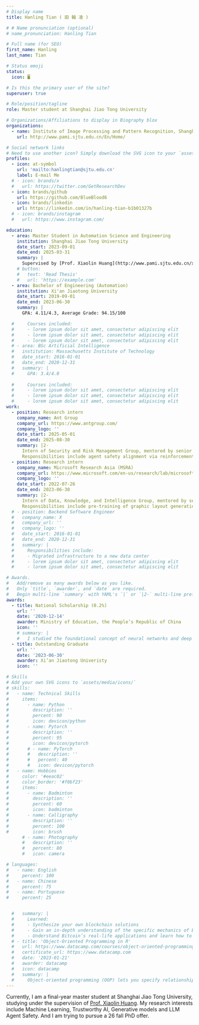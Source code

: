 ```yaml
---
# Display name
title: Hanling Tian ( 田 翰 凌 ) 

# # Name pronunciation (optional)
# name_pronunciation: Hanling Tian

# Full name (for SEO)
first_name: Hanling
last_name: Tian

# Status emoji
status:
  icon: 🖥️

# Is this the primary user of the site?
superuser: true

# Role/position/tagline
role: Master student at Shanghai Jiao Tong University

# Organizations/Affiliations to display in Biography blox
organizations:
  - name: Institute of Image Processing and Pattern Recognition, Shanghai Jiao Tong University
    url: http://www.pami.sjtu.edu.cn/En/Home/

# Social network links
# Need to use another icon? Simply download the SVG icon to your `assets/media/icons/` folder.
profiles:
  - icon: at-symbol
    url: 'mailto:hanlingtian@sjtu.edu.cn'
    label: E-mail Me
  # - icon: brands/x
  #   url: https://twitter.com/GetResearchDev
  - icon: brands/github
    url: https://github.com/BlueBlood6
  - icon: brands/linkedin
    url: https://linkedin.com/in/hanling-tian-b1b01327b
  # - icon: brands/instagram
  #   url: https://www.instagram.com/

education:
  - area: Master Student in Automation Science and Engineering
    institution: Shanghai Jiao Tong University
    date_start: 2023-09-01
    date_end: 2025-03-31
    summary: |
      Supervised by [Prof. Xiaolin Huang](http://www.pami.sjtu.edu.cn/xiaolin).
    # button:
    #   text: 'Read Thesis'
    #   url: 'https://example.com'
  - area: Bachelor of Engineering (Automation)
    institution: Xi'an Jiaotong University
    date_start: 2019-09-01
    date_end: 2023-06-30
    summary: |
      GPA: 4.11/4.3, Average Grade: 94.15/100

  #     Courses included:
  #     - lorem ipsum dolor sit amet, consectetur adipiscing elit
  #     - lorem ipsum dolor sit amet, consectetur adipiscing elit
  #     - lorem ipsum dolor sit amet, consectetur adipiscing elit
  # - area: BSc Artificial Intelligence
  #   institution: Massachusetts Institute of Technology
  #   date_start: 2016-01-01
  #   date_end: 2020-12-31
  #   summary: |
  #     GPA: 3.4/4.0
      
  #     Courses included:
  #     - lorem ipsum dolor sit amet, consectetur adipiscing elit
  #     - lorem ipsum dolor sit amet, consectetur adipiscing elit
  #     - lorem ipsum dolor sit amet, consectetur adipiscing elit
work:
  - position: Research intern
    company_name: Ant Group
    company_url: https://www.antgroup.com/
    company_logo: ''
    date_start: 2025-05-01
    date_end: 2025-08-30
    summary: |2-
      Intern of Security and Risk Management Group, mentored by senior researcher [Changhua Meng](https://openreview.net/profile?id=~Changhua_Meng1/), also worked closely with researcher [Zeyang Sha](https://openreview.net/profile?id=~Zeyang_Sha1/). 
      Responsibilities include agent safety alignment via reinforcement learning and attacks to agent memory systems. And I am 
  - position: Research intern
    company_name: Microsoft Research Asia (MSRA)
    company_url: https://www.microsoft.com/en-us/research/lab/microsoft-research-asia/
    company_logo: ''
    date_start: 2022-07-26
    date_end: 2023-06-30
    summary: |2-
      Intern of Data, Knowledge, and Intelligence Group, mentored by senior researcher [Shizhao Sun](https://www.microsoft.com/en-us/research/people/shizsu/). 
      Responsibilities include pre-training of graphic layout generation and design image generation with text constrains.
  # - position: Backend Software Engineer
  #   company_name: X
  #   company_url: ''
  #   company_logo: ''
  #   date_start: 2016-01-01
  #   date_end: 2020-12-31
  #   summary: |
  #     Responsibilities include:
  #     - Migrated infrastructure to a new data center
  #     - lorem ipsum dolor sit amet, consectetur adipiscing elit
  #     - lorem ipsum dolor sit amet, consectetur adipiscing elit

# Awards.
#   Add/remove as many awards below as you like.
#   Only `title`, `awarder`, and `date` are required.
#   Begin multi-line `summary` with YAML's `|` or `|2-` multi-line prefix and indent 2 spaces below.
awards:
  - title: National Scholarship (0.2%)
    url: ''
    date: '2020-12-14'
    awarder: Ministry of Education, the People’s Republic of China
    icon: ''
    # summary: |
    #   I studied the foundational concept of neural networks and deep learning. By the end, I was familiar with the significant technological trends driving the rise of deep learning; build, train, and apply fully connected deep neural networks; implement efficient (vectorized) neural networks; identify key parameters in a neural network’s architecture; and apply deep learning to your own applications.
  - title: Outstanding Graduate
    url: ''
    date: '2023-06-30'
    awarder: Xi’an Jiaotong Univeristy
    icon: ''

# Skills
# Add your own SVG icons to `assets/media/icons/`
# skills:
#   - name: Technical Skills
#     items:
#       - name: Python
#         description: ''
#         percent: 90
#         icon: devicon/python
#       - name: Pytorch
#         description: ''
#         percent: 95
#         icon: devicon/pytorch
#       # - name: PyTorch
#       #   description: ''
#       #   percent: 40
#       #   icon: devicon/pytorch
#   - name: Hobbies
#     color: '#eeac02'
#     color_border: '#f0bf23'
#     items:
#       - name: Badminton
#         description: ''
#         percent: 60
#         icon: badminton
#       - name: Calligraphy
#         description: ''
#         percent: 100
#         icon: brush
      # - name: Photography
      #   description: ''
      #   percent: 80
      #   icon: camera

# languages:
#   - name: English
#     percent: 100
#   - name: Chinese
#     percent: 75
#   - name: Portuguese
#     percent: 25


  #   summary: |
  #     Learned:
  #     - Synthesize your own blockchain solutions
  #     - Gain an in-depth understanding of the specific mechanics of Bitcoin
  #     - Understand Bitcoin’s real-life applications and learn how to attack and destroy Bitcoin, Ethereum, smart contracts and Dapps, and alternatives to Bitcoin’s Proof-of-Work consensus algorithm
  # - title: 'Object-Oriented Programming in R'
  #   url: https://www.datacamp.com/courses/object-oriented-programming-with-s3-and-r6-in-r
  #   certificate_url: https://www.datacamp.com
  #   date: '2023-01-21'
  #   awarder: datacamp
  #   icon: datacamp
  #   summary: |
  #     Object-oriented programming (OOP) lets you specify relationships between functions and the objects that they can act on, helping you manage complexity in your code. This is an intermediate level course, providing an introduction to OOP, using the S3 and R6 systems. S3 is a great day-to-day R programming tool that simplifies some of the functions that you write. R6 is especially useful for industry-specific analyses, working with web APIs, and building GUIs.
---
```


Currently, I am a final-year master student at Shanghai Jiao Tong University, studying under the supervision of [Prof. Xiaolin Huang](http://www.pami.sjtu.edu.cn/xiaolin). My research interests include Machine Learning, Trustworthy AI, Generative models and LLM Agent Safety. And I am trying to pursue a 26 fall PhD offer.
